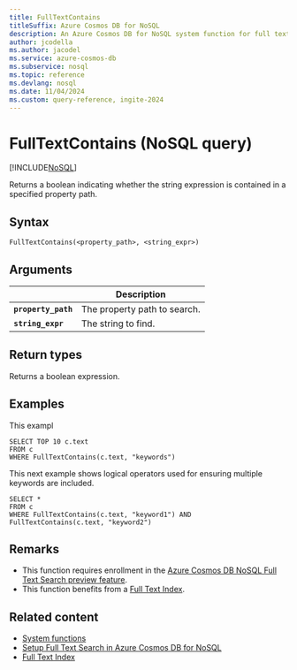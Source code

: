 ```yaml
---
title: FullTextContains
titleSuffix: Azure Cosmos DB for NoSQL
description: An Azure Cosmos DB for NoSQL system function for full text search in a specific property path.
author: jcodella
ms.author: jacodel
ms.service: azure-cosmos-db
ms.subservice: nosql
ms.topic: reference
ms.devlang: nosql
ms.date: 11/04/2024
ms.custom: query-reference, ingite-2024
---
```


# FullTextContains (NoSQL query)

[!INCLUDE[NoSQL](../../includes/appliesto-nosql.md)]

Returns a boolean indicating whether the string expression is contained in a specified property path.

## Syntax

```nosql
FullTextContains(<property_path>, <string_expr>)  
```

## Arguments

| | Description |
| --- | --- |
| **`property_path`** | The property path to search. |
| **`string_expr`** | The string to find. |

## Return types

Returns a boolean expression.  

## Examples

This exampl

```nosql
SELECT TOP 10 c.text
FROM c
WHERE FullTextContains(c.text, "keywords")
```

This next example shows logical operators used for ensuring multiple keywords are included. 

```nosql
SELECT *
FROM c
WHERE FullTextContains(c.text, "keyword1") AND  FullTextContains(c.text, "keyword2")
```

## Remarks

- This function requires enrollment in the [Azure Cosmos DB NoSQL Full Text Search preview feature](../../gen-ai/full-text-search.md).
- This function benefits from a [Full Text Index](../../index-policy.md).

## Related content

- [System functions](system-functions.yml)
- [Setup Full Text Search in Azure Cosmos DB for NoSQL](../../gen-ai/full-text-search.md)
- [Full Text Index](../../index-policy.md)
